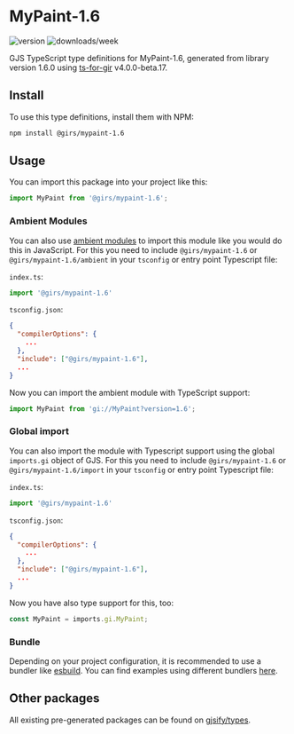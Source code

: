 
# MyPaint-1.6

![version](https://img.shields.io/npm/v/@girs/mypaint-1.6)
![downloads/week](https://img.shields.io/npm/dw/@girs/mypaint-1.6)


GJS TypeScript type definitions for MyPaint-1.6, generated from library version 1.6.0 using [ts-for-gir](https://github.com/gjsify/ts-for-gir) v4.0.0-beta.17.


## Install

To use this type definitions, install them with NPM:
```bash
npm install @girs/mypaint-1.6
```

## Usage

You can import this package into your project like this:
```ts
import MyPaint from '@girs/mypaint-1.6';
```

### Ambient Modules

You can also use [ambient modules](https://github.com/gjsify/ts-for-gir/tree/main/packages/cli#ambient-modules) to import this module like you would do this in JavaScript.
For this you need to include `@girs/mypaint-1.6` or `@girs/mypaint-1.6/ambient` in your `tsconfig` or entry point Typescript file:

`index.ts`:
```ts
import '@girs/mypaint-1.6'
```

`tsconfig.json`:
```json
{
  "compilerOptions": {
    ...
  },
  "include": ["@girs/mypaint-1.6"],
  ...
}
```

Now you can import the ambient module with TypeScript support: 

```ts
import MyPaint from 'gi://MyPaint?version=1.6';
```

### Global import

You can also import the module with Typescript support using the global `imports.gi` object of GJS.
For this you need to include `@girs/mypaint-1.6` or `@girs/mypaint-1.6/import` in your `tsconfig` or entry point Typescript file:

`index.ts`:
```ts
import '@girs/mypaint-1.6'
```

`tsconfig.json`:
```json
{
  "compilerOptions": {
    ...
  },
  "include": ["@girs/mypaint-1.6"],
  ...
}
```

Now you have also type support for this, too:

```ts
const MyPaint = imports.gi.MyPaint;
```

### Bundle

Depending on your project configuration, it is recommended to use a bundler like [esbuild](https://esbuild.github.io/). You can find examples using different bundlers [here](https://github.com/gjsify/ts-for-gir/tree/main/examples).

## Other packages

All existing pre-generated packages can be found on [gjsify/types](https://github.com/gjsify/types).

